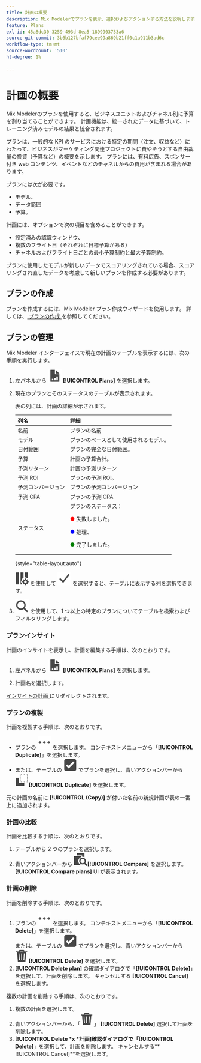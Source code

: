 ```yaml
---
title: 計画の概要
description: Mix Modelerでプランを表示、選択およびアクションする方法を説明します。
feature: Plans
exl-id: 45a8dc30-3259-493d-8ea5-1899903733a6
source-git-commit: 3b6b127bfaf79cee99a869b21ff0c1a911b3ad6c
workflow-type: tm+mt
source-wordcount: '510'
ht-degree: 1%

---
```


# 計画の概要

Mix Modelerのプランを使用すると、ビジネスユニットおよびチャネル別に予算を割り当てることができます。 計画機能は、統一されたデータに基づいて、トレーニング済みモデルの結果と統合されます。

プランは、一般的な KPI のサービスにおける特定の期間（注文、収益など）にわたって、ビジネスがマーケティング関連プロジェクトに費やそうとする自由裁量の投資（予算など）の概要を示します。 プランには、有料広告、スポンサー付き web コンテンツ、イベントなどのチャネルからの費用が含まれる場合があります。

プランには次が必要です。

- モデル、
- データ範囲
- 予算。

計画には、オプションで次の項目を含めることができます。

- 設定済みの認識ウィンドウ、
- 複数のフライト日（それぞれに目標予算がある）
- チャネルおよびフライト日ごとの最小予算制約と最大予算制約。

プランに使用したモデルが新しいデータでスコアリングされている場合、スコアリングされ直したデータを考慮して新しいプランを作成する必要があります。


## プランの作成

プランを作成するには、Mix Modeler プラン作成ウィザードを使用します。 詳しくは、[ プランの作成 ](build.md) を参照してください。

## プランの管理

Mix Modeler インターフェイスで現在の計画のテーブルを表示するには、次の手順を実行します。

1. 左パネルから ![](/help/assets/icons/FileChart.svg) **[!UICONTROL Plans]** を選択します。

1. 現在のプランとそのステータスのテーブルが表示されます。

   表の列には、計画の詳細が示されます。

   | 列名 | 詳細 |
   |---|---|
   | 名前 | プランの名前 |
   | モデル | プランのベースとして使用されるモデル。 |
   | 日付範囲 | プランの完全な日付範囲。 |
   | 予算 | 計画の予算合計。 |
   | 予測リターン | 計画の予測リターン |
   | 予測 ROI | プランの予測 ROI。 |
   | 予測コンバージョン | プランの予測コンバージョン |
   | 予測 CPA | プランの予測 CPA |
   | ステータス | プランのステータス： <p><span style="color:red">●</span> 失敗しました。 <p><span style="color:blue">●</span> 処理、 <p><span style="color:green">●</span> 完了しました。 |

   {style="table-layout:auto"}

   ![ColumnSetting](/help/assets/icons/ColumnSetting.svg) を使用して ![Checkmark](/help/assets/icons/Checkmark.svg) を選択すると、テーブルに表示する列を選択できます。

1. ![ 検索 ](/help/assets/icons/Search.svg) を使用して、1 つ以上の特定のプランについてテーブルを検索およびフィルタリングします。

### プランインサイト

計画のインサイトを表示し、計画を編集する手順は、次のとおりです。

1. 左パネルから ![PLan](/help/assets/icons/FileChart.svg) **[!UICONTROL Plans]** を選択します。

1. 計画名を選択します。

[ インサイトの計画 ](insights.md) にリダイレクトされます。


### プランの複製

計画を複製する手順は、次のとおりです。

- プランの ![ 詳細 ](/help/assets/icons/More.svg) を選択します。 コンテキストメニューから「**[!UICONTROL Duplicate]**」を選択します。
- または、テーブルの ![ 選択ボックス ](/help/assets/icons/SelectBox.svg) でプランを選択し、青いアクションバーから ![ コピー ](/help/assets/icons/Copy.svg)**[!UICONTROL Duplicate]** を選択します。

元の計画の名前に **[!UICONTROL (Copy)]** が付いた名前の新規計画が表の一番上に追加されます。

### 計画の比較

計画を比較する手順は、次のとおりです。

1. テーブルから 2 つのプランを選択します。
1. 青いアクションバーから ![ 比較 ](/help/assets/icons/Compare.svg)**[!UICONTROL Compare]** を選択します。 **[!UICONTROL Compare plans]** UI が表示されます。


### 計画の削除

計画を削除する手順は、次のとおりです。

1. プランの ![ 詳細 ](/help/assets/icons/More.svg) を選択します。 コンテキストメニューから「**[!UICONTROL Delete]**」を選択します。 <br/> または、テーブルの ![ 選択ボックス ](/help/assets/icons/SelectBox.svg) でプランを選択し、青いアクションバーから ![ 削除 ](/help/assets/icons/Delete.svg)**[!UICONTROL Delete]** を選択します。
1. **[!UICONTROL Delete plan]** の確認ダイアログで「**[!UICONTROL Delete]**」を選択して、計画を削除します。 キャンセルする **[!UICONTROL Cancel]** を選択します。

複数の計画を削除する手順は、次のとおりです。

1. 複数の計画を選択します。
1. 青いアクションバーから、「![ 削除 ](/help/assets/icons/Delete.svg)」 **[!UICONTROL Delete]** 選択して計画を削除します。
1. **[!UICONTROL Delete *x *計画]**確認ダイアログで「**[!UICONTROL Delete]**」を選択して、計画を削除します。 キャンセルする&#x200B;**[!UICONTROL Cancel]**を選択します。


